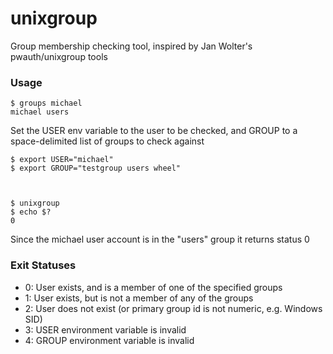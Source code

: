 # unixgroup
Group membership checking tool, inspired by Jan Wolter's pwauth/unixgroup tools

### Usage

    $ groups michael
    michael users

Set the USER env variable to the user to be checked, and GROUP to a space-delimited list of groups to check against

    $ export USER="michael"
    $ export GROUP="testgroup users wheel"



    $ unixgroup
    $ echo $?
    0

Since the michael user account is in the "users" group it returns status 0

### Exit Statuses

* 0: User exists, and is a member of one of the specified groups
* 1: User exists, but is not a member of any of the groups
* 2: User does not exist (or primary group id is not numeric, e.g. Windows SID)
* 3: USER environment variable is invalid
* 4: GROUP environment variable is invalid
